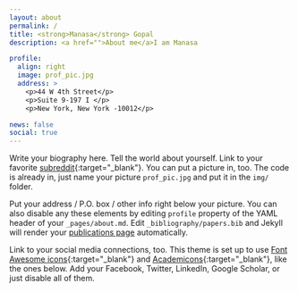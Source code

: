 ```yaml
---
layout: about
permalink: /
title: <strong>Manasa</strong> Gopal
description: <a href="">About me</a>I am Manasa

profile:
  align: right
  image: prof_pic.jpg
  address: >
    <p>44 W 4th Street</p>
    <p>Suite 9-197 I </p>
    <p>New York, New York -10012</p>

news: false
social: true
---
```


Write your biography here. Tell the world about yourself. Link to your favorite [subreddit](http://reddit.com){:target="\_blank"}. You can put a picture in, too. The code is already in, just name your picture `prof_pic.jpg` and put it in the `img/` folder.

Put your address / P.O. box / other info right below your picture. You can also disable any these elements by editing `profile` property of the YAML header of your `_pages/about.md`. Edit `_bibliography/papers.bib` and Jekyll will render your [publications page](/al-folio/publications/) automatically.

Link to your social media connections, too. This theme is set up to use [Font Awesome icons](http://fortawesome.github.io/Font-Awesome/){:target="\_blank"} and [Academicons](https://jpswalsh.github.io/academicons/){:target="\_blank"}, like the ones below. Add your Facebook, Twitter, LinkedIn, Google Scholar, or just disable all of them.
